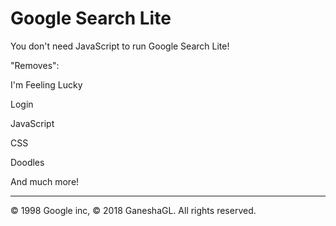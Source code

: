 Google Search Lite
=================================================

You don't need JavaScript to run Google Search Lite!

"Removes":

I'm Feeling Lucky

Login

JavaScript

CSS

Doodles

And much more!

---------
© 1998 Google inc, © 2018 GaneshaGL. All rights reserved.